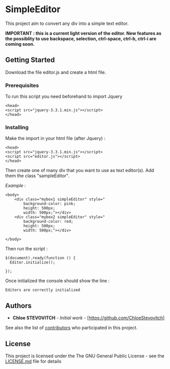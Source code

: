 # SimpleEditor


This project aim to convert any div into a simple text editor. 

**IMPORTANT : this is a current light version of the editor. New features as the possiblity to use backspace, selection, ctrl-space, ctrl-b, ctrl-i are coming soon.**


## Getting Started

Download the file editor.js and create a html file.

### Prerequisites

To run this script you need beforehand to import Jquery

```
<head>
<script src="jquery-3.3.1.min.js"></script>
</head>
```

### Installing


Make the import in your html file (after Jquery) : 
```
<head>
<script src="jquery-3.3.1.min.js"></script>
<script src="editor.js"></script>
</head>

```
Then create one of many div that you want to use as text editor(s). Add them the class "sampleEditor".

_Example :_
```
<body>
    <div class="mybox1 simpleEditor" style="
        background-color: pink;
        height: 500px;
        width: 500px;"></div>
    <div class="mybox2 simpleEditor" style="
        background-color: red;
        height: 500px;
        width: 500px;"></div>

</body>
```


Then run the script : 
```
$(document).ready(function () {
  Editor.initialize();

});
```

Once initialized the console should show the line :

```
Editors are correctly initialized
```


## Authors

* **Chloe STEVOVITCH** - *Initial work* - [https://github.com/ChloeStevovitch]

See also the list of [contributors](https://github.com/your/project/contributors) who participated in this project.

## License

This project is licensed under the The GNU General Public License - see the [LICENSE.md](LICENSE.md) file for details


